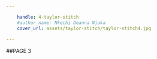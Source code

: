 ```yaml
---

    handle: 4-taylor-stitch
    #author_name: Nkechi Deanna Njaka
    cover_url: assets/taylor-stitch/taylor-stitch4.jpg
        
---
```



##PAGE 3 